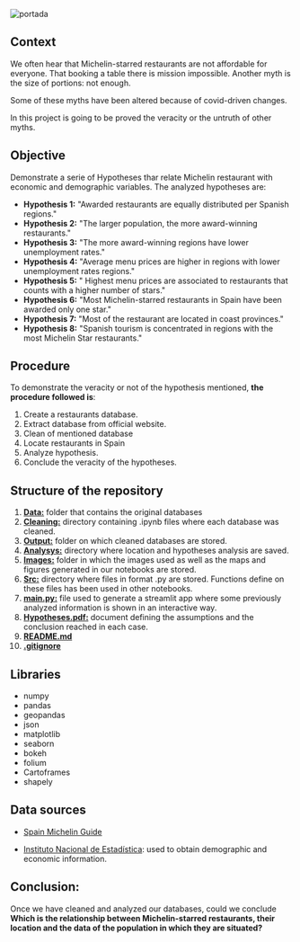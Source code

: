 ![portada](https://github.com/angelanavarrog/Restaurantes-con-Estrella/blob/master/images/image1.jpg)

## Context

We often hear that Michelin-starred restaurants are not affordable for everyone. That booking a table there is mission impossible. Another myth is the size of portions: not enough.

Some of these myths have been altered because of covid-driven changes.

In this project is going to be proved the veracity or the untruth of other myths.


## Objective

Demonstrate a serie of Hypotheses thar relate Michelin restaurant with economic and demographic variables. The analyzed hypotheses are:

- **Hypothesis 1:** "Awarded restaurants are equally distributed per Spanish regions."
- **Hypothesis 2:** "The larger population, the more award-winning restaurants."
- **Hypothesis 3:** "The more award-winning regions have lower unemployment rates."
- **Hypothesis 4:** "Average menu prices are higher in regions with lower unemployment rates regions."
- **Hypothesis 5:** " Highest menu prices are associated to restaurants that counts with a higher number of stars."
- **Hypothesis 6:** "Most Michelin-starred restaurants in Spain have been awarded only one star."
- **Hypothesis 7:** "Most of the restaurant are located in coast provinces." 
- **Hypothesis 8:** "Spanish tourism is concentrated in regions with the most Michelin Star restaurants."


## Procedure

To demonstrate the veracity or not of the hypothesis mentioned, **the procedure followed is**:

1. Create a restaurants database.
2. Extract database from official website.
3. Clean of mentioned database
4. Locate restaurants in Spain
5. Analyze hypothesis.
6. Conclude the veracity of the hypotheses.

## Structure of the repository

1. **[Data:](https://github.com/angelanavarrog/Restaurantes-con-Estrella/tree/master/data)** folder that contains the original databases
2. **[Cleaning:](https://github.com/angelanavarrog/Restaurantes-con-Estrella/tree/master/Cleaning)** directory containing .ipynb files where each database was cleaned.
3. **[Output:](https://github.com/angelanavarrog/Restaurantes-con-Estrella/tree/master/output)** folder on which cleaned databases are stored.
4. **[Analysys:](https://github.com/angelanavarrog/Restaurantes-con-Estrella/tree/master/Analysis)** directory where location and hypotheses analysis are saved.
5. **[Images:](https://github.com/angelanavarrog/Restaurantes-con-Estrella/tree/master/images)** folder in which the images used as well as the maps and figures generated in our notebooks are stored.
6. **[Src:](https://github.com/angelanavarrog/Restaurantes-con-Estrella/tree/master/src)** directory where files in format .py are stored. Functions define on these files has been used in other notebooks.
7. **[main.py:](https://github.com/angelanavarrog/Restaurantes-con-Estrella/blob/master/main.py)** file used to generate a streamlit app where some previously analyzed information is shown in an interactive way. 
8. **[Hypotheses.pdf:](https://github.com/angelanavarrog/Restaurantes-con-Estrella/blob/master/Hypotheses.pdf)** document defining the assumptions and the conclusion reached in each case.
9. **[README.md](https://github.com/angelanavarrog/Restaurantes-con-Estrella/blob/master/README.md)**
10. **[.gitignore](https://github.com/angelanavarrog/Restaurantes-con-Estrella/blob/master/.gitignore)**

## Libraries

- numpy
- pandas
- geopandas
- json
- matplotlib
- seaborn
- bokeh
- folium
- Cartoframes
- shapely


## Data sources

- [Spain Michelin Guide](https://guide.michelin.com/es/es/restaurantes/1-estrella-michelin/2-estrellas-michelin/3-estrellas-michelin)

- [Instituto Nacional de Estadística](https://www.ine.es/): used to obtain demographic and economic information.


## Conclusion:

Once we have cleaned and analyzed our databases, could we conclude **Which  is the relationship between Michelin-starred restaurants, their location and the data of the population in which they are situated?**